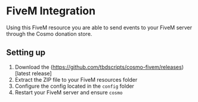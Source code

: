 # FiveM Integration
Using this FiveM resource you are able to send events to your FiveM server through the Cosmo donation store.

## Setting up
1. Download the (https://github.com/tbdscripts/cosmo-fivem/releases)[latest release]
2. Extract the ZIP file to your FiveM resources folder
3. Configure the config located in the `config` folder
4. Restart your FiveM server and ensure `cosmo`